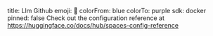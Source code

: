 title: Llm Github
emoji: 🚀
colorFrom: blue
colorTo: purple
sdk: docker
pinned: false
Check out the configuration reference at https://huggingface.co/docs/hub/spaces-config-reference
